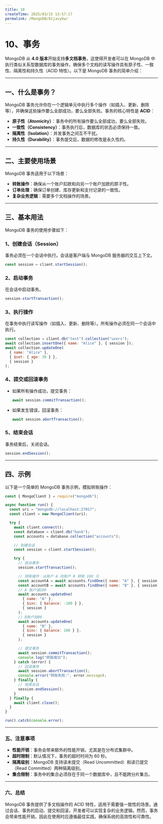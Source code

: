 ```yaml
---
title: 10
createTime: 2025/03/15 13:57:17
permalink: /MangoDB/81javykw/
---
```

# 10、事务

MongoDB 从 **4.0 版本**开始支持**多文档事务**，这使得开发者可以在 MongoDB 中执行类似关系型数据库的事务操作，确保多个文档的读写操作具有原子性、一致性、隔离性和持久性（ACID 特性）。以下是 MongoDB 事务的简单介绍：

---

## 一、什么是事务？

MongoDB 事务允许你在一个逻辑单元中执行多个操作（如插入、更新、删除等），并确保这些操作要么全部成功，要么全部失败。事务的核心特性是 **ACID**：

- **原子性（Atomicity）**：事务中的所有操作要么全部成功，要么全部失败。
- **一致性（Consistency）**：事务执行后，数据库的状态必须保持一致。
- **隔离性（Isolation）**：并发事务之间互不干扰。
- **持久性（Durability）**：事务提交后，数据的修改是永久性的。

---

## 二、主要使用场景

MongoDB 事务适用于以下场景：

- **转账操作**：确保从一个账户扣款和向另一个账户加款的原子性。
- **订单处理**：确保订单创建、库存更新和支付记录的一致性。
- **复杂业务逻辑**：需要多个文档操作的场景。

---

## 三、基本用法

MongoDB 事务的使用步骤如下：

### 1、创建会话（Session）

事务必须在一个会话中执行。会话是客户端与 MongoDB 服务器的交互上下文。

```javascript
const session = client.startSession();
```

### 2、启动事务

在会话中启动事务。

```javascript
session.startTransaction();
```

### 3、执行操作

在事务中执行读写操作（如插入、更新、删除等）。所有操作必须在同一个会话中执行。

```javascript
const collection = client.db("test").collection("users");
await collection.insertOne({ name: "Alice" }, { session });
await collection.updateOne(
  { name: "Alice" },
  { $set: { age: 30 } },
  { session }
);
```

### 4、提交或回滚事务

- 如果所有操作成功，提交事务：
  ```javascript
  await session.commitTransaction();
  ```
- 如果发生错误，回滚事务：
  ```javascript
  await session.abortTransaction();
  ```

### 5、结束会话

事务结束后，关闭会话。

```javascript
session.endSession();
```

---

## 四、示例

以下是一个简单的 MongoDB 事务示例，模拟转账操作：

```javascript
const { MongoClient } = require("mongodb");

async function run() {
  const uri = "mongodb://localhost:27017";
  const client = new MongoClient(uri);

  try {
    await client.connect();
    const database = client.db("bank");
    const accounts = database.collection("accounts");

    // 创建会话
    const session = client.startSession();

    try {
      // 启动事务
      session.startTransaction();

      // 转账操作：从账户 A 向账户 B 转账 100 元
      const accountA = await accounts.findOne({ name: "A" }, { session });
      const accountB = await accounts.findOne({ name: "B" }, { session });
      // A 账户减100
      await accounts.updateOne(
        { name: "A" },
        { $inc: { balance: -100 } },
        { session }
      );
      // B账户加00
      await accounts.updateOne(
        { name: "B" },
        { $inc: { balance: 100 } },
        { session }
      );

      // 提交事务
      await session.commitTransaction();
      console.log("转账成功");
    } catch (error) {
      // 回滚事务
      await session.abortTransaction();
      console.error("转账失败:", error.message);
    } finally {
      // 结束会话
      session.endSession();
    }
  } finally {
    await client.close();
  }
}

run().catch(console.error);
```

---

### 五、注意事项

- **性能开销**：事务会带来额外的性能开销，尤其是在分布式集群中。
- **超时限制**：默认情况下，事务的超时时间为 60 秒。
- **隔离级别**：MongoDB 支持读未提交（Read Uncommitted）和读已提交（Read Committed）两种隔离级别。
- **集合限制**：事务中的集合必须存在于同一个数据库中，且不能跨分片集合。

---

### 六、总结

MongoDB 事务提供了多文档操作的 ACID 特性，适用于需要强一致性的场景。通过会话、事务的启动、提交和回滚，开发者可以实现复杂的业务逻辑。然而，事务会带来性能开销，因此在使用时应遵循最佳实践，确保系统的高效性和可靠性。

